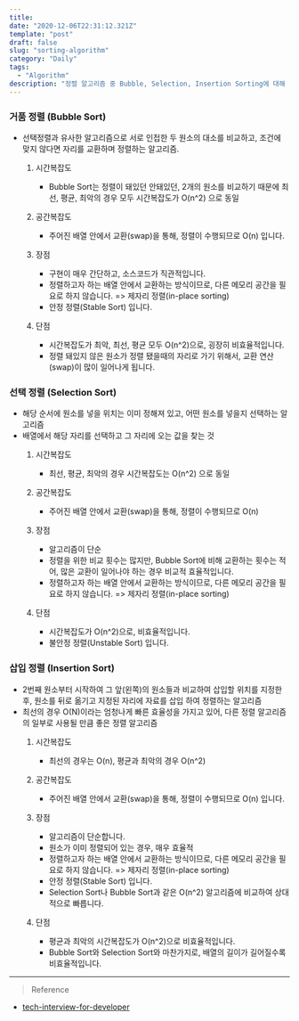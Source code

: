 ```yaml
---
title: 
date: "2020-12-06T22:31:12.321Z"
template: "post"
draft: false
slug: "sorting-algorithm"
category: "Daily"
tags:
  - "Algorithm"
description: "정렬 알고리즘 중 Bubble, Selection, Insertion Sorting에 대해 알아보자 "
---
```


### 거품 정렬 (Bubble Sort)
- 선택정렬과 유사한 알고리즘으로 서로 인접한 두 원소의 대소를 비교하고, 조건에 맞지 않다면 자리를 교환하며 정렬하는 알고리즘.
   1. 시간복잡도
      - Bubble Sort는 정렬이 돼있던 안돼있던, 2개의 원소를 비교하기 때문에 최선, 평균, 최악의 경우 모두 시간복잡도가 O(n^2) 으로 동일

   2. 공간복잡도 
      - 주어진 배열 안에서 교환(swap)을 통해, 정렬이 수행되므로 O(n) 입니다.

   3. 장점
      - 구현이 매우 간단하고, 소스코드가 직관적입니다.
      - 정렬하고자 하는 배열 안에서 교환하는 방식이므로, 다른 메모리 공간을 필요로 하지 않습니다. => 제자리 정렬(in-place sorting)
      - 안정 정렬(Stable Sort) 입니다.

   4. 단점
      - 시간복잡도가 최악, 최선, 평균 모두 O(n^2)으로, 굉장히 비효율적입니다.
      - 정렬 돼있지 않은 원소가 정렬 됐을때의 자리로 가기 위해서, 교환 연산(swap)이 많이 일어나게 됩니다.

### 선택 정렬 (Selection Sort)
- 해당 순서에 원소를 넣을 위치는 이미 정해져 있고, 어떤 원소를 넣을지 선택하는 알고리즘
- 배열에서 해당 자리를 선택하고 그 자리에 오는 값을 찾는 것
   1. 시간복잡도
      - 최선, 평균, 최악의 경우 시간복잡도는 O(n^2) 으로 동일

   2. 공간복잡도
      - 주어진 배열 안에서 교환(swap)을 통해, 정렬이 수행되므로 O(n)

   3. 장점
      - 알고리즘이 단순
      - 정렬을 위한 비교 횟수는 많지만, Bubble Sort에 비해 교환하는 횟수는 적어, 많은 교환이 일어나야 하는 경우 비교적 효율적입니다.
      - 정렬하고자 하는 배열 안에서 교환하는 방식이므로, 다른 메모리 공간을 필요로 하지 않습니다. => 제자리 정렬(in-place sorting)

   4. 단점
      - 시간복잡도가 O(n^2)으로, 비효율적입니다.
      - 불안정 정렬(Unstable Sort) 입니다.

### 삽입 정렬 (Insertion Sort)
- 2번째 원소부터 시작하여 그 앞(왼쪽)의 원소들과 비교하여 삽입할 위치를 지정한 후, 원소를 뒤로 옮기고 지정된 자리에 자료를 삽입 하여 정렬하는 알고리즘
- 최선의 경우 O(N)이라는 엄청나게 빠른 효율성을 가지고 있어, 다른 정렬 알고리즘의 일부로 사용될 만큼 좋은 정렬 알고리즘
   1. 시간복잡도
      - 최선의 경우는 O(n), 평균과 최악의 경우 O(n^2)

   2. 공간복잡도
      - 주어진 배열 안에서 교환(swap)을 통해, 정렬이 수행되므로 O(n) 입니다.

   3. 장점
      - 알고리즘이 단순합니다.
      - 원소가 이미 정렬되어 있는 경우, 매우 효율적
      - 정렬하고자 하는 배열 안에서 교환하는 방식이므로, 다른 메모리 공간을 필요로 하지 않습니다. => 제자리 정렬(in-place sorting)
      - 안정 정렬(Stable Sort) 입니다.
      - Selection Sort나 Bubble Sort과 같은 O(n^2) 알고리즘에 비교하여 상대적으로 빠릅니다.

   4. 단점
      - 평균과 최악의 시간복잡도가 O(n^2)으로 비효율적입니다.
      - Bubble Sort와 Selection Sort와 마찬가지로, 배열의 길이가 길어질수록 비효율적입니다.



<hr>

> Reference
- [tech-interview-for-developer](https://github.com/gyoogle/tech-interview-for-developer)